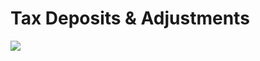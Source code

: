 # Tax Deposits & Adjustments
<img src="https://firebasestorage.googleapis.com/v0/b/hinh-6eaf7.appspot.com/o/Untitled%20Diagram%20(1).png?alt=media&token=e16fa126-9b8b-4261-8fd5-0f7dbc1437c2">

